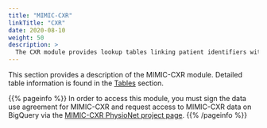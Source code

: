 ```yaml
---
title: "MIMIC-CXR"
linkTitle: "CXR"
date: 2020-08-10
weight: 50
description: >
  The CXR module provides lookup tables linking patient identifiers with MIMIC-CXR `study_id` and `dicom_id`, allowing analysis of patient chest x-rays with the associated clinical data.
---
```


This section provides a description of the MIMIC-CXR module. Detailed table information is found in the [Tables](/iv/datasets) section. 

{{% pageinfo %}}
In order to access this module, you must sign the data use agreement for MIMIC-CXR and request access to MIMIC-CXR data on BigQuery via the [MIMIC-CXR PhysioNet project page](https://physionet.org/content/mimic-cxr/).
{{% /pageinfo %}}
